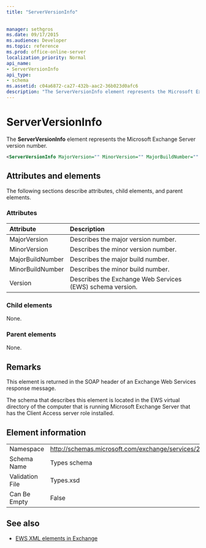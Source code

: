 ```yaml
---
title: "ServerVersionInfo"
 
 
manager: sethgros
ms.date: 09/17/2015
ms.audience: Developer
ms.topic: reference
ms.prod: office-online-server
localization_priority: Normal
api_name:
- ServerVersionInfo
api_type:
- schema
ms.assetid: c04a6872-ca27-432b-aac2-36b023d0afc6
description: "The ServerVersionInfo element represents the Microsoft Exchange Server version number."
---
```


# ServerVersionInfo

The **ServerVersionInfo** element represents the Microsoft Exchange Server version number. 
  
```xml
<ServerVersionInfo MajorVersion="" MinorVersion="" MajorBuildNumber="" MinorBuildNumber="" Version="" />
```

## Attributes and elements

The following sections describe attributes, child elements, and parent elements.
  
### Attributes

|**Attribute**|**Description**|
|:-----|:-----|
|MajorVersion  <br/> |Describes the major version number.  <br/> |
|MinorVersion  <br/> |Describes the minor version number.  <br/> |
|MajorBuildNumber  <br/> |Describes the major build number.  <br/> |
|MinorBuildNumber  <br/> |Describes the minor build number.  <br/> |
|Version  <br/> |Describes the Exchange Web Services (EWS) schema version.  <br/> |
   
### Child elements

None.
  
### Parent elements

None.
  
## Remarks

This element is returned in the SOAP header of an Exchange Web Services response message.
  
The schema that describes this element is located in the EWS virtual directory of the computer that is running Microsoft Exchange Server that has the Client Access server role installed. 
  
## Element information

|||
|:-----|:-----|
|Namespace  <br/> |http://schemas.microsoft.com/exchange/services/2006/types  <br/> |
|Schema Name  <br/> |Types schema  <br/> |
|Validation File  <br/> |Types.xsd  <br/> |
|Can Be Empty  <br/> |False  <br/> |
   
## See also



- [EWS XML elements in Exchange](ews-xml-elements-in-exchange.md)

